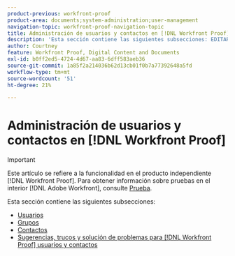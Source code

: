 ```yaml
---
product-previous: workfront-proof
product-area: documents;system-administration;user-management
navigation-topic: workfront-proof-navigation-topic
title: Administración de usuarios y contactos en [!DNL Workfront Proof]
description: 'Esta sección contiene las siguientes subsecciones: EDITAR.'
author: Courtney
feature: Workfront Proof, Digital Content and Documents
exl-id: b0ff2ed5-4724-4d67-aa83-6dff583aeb36
source-git-commit: 1a85f2a214036b62d13cb01f0b7a77392648a5fd
workflow-type: tm+mt
source-wordcount: '51'
ht-degree: 21%

---
```


# Administración de usuarios y contactos en [!DNL Workfront Proof]

>[!IMPORTANT]
>
>Este artículo se refiere a la funcionalidad en el producto independiente [!DNL Workfront Proof]. Para obtener información sobre pruebas en el interior [!DNL Adobe Workfront], consulte [Prueba](../../review-and-approve-work/proofing/proofing.md).

Esta sección contiene las siguientes subsecciones:

* [Usuarios](../../workfront-proof/wp-mnguserscontacts/users/users.md)
* [Grupos](../../workfront-proof/wp-mnguserscontacts/groups/groups.md)
* [Contactos](../../workfront-proof/wp-mnguserscontacts/contacts/contacts.md)
* [Sugerencias, trucos y solución de problemas para [!DNL Workfront Proof] usuarios y contactos](../../workfront-proof/wp-mnguserscontacts/tips-tricks-and-troubleshooting/tips-tricks-troubleshooting-wfproof.md)
